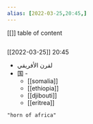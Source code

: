 ```yaml
---
alias: [2022-03-25,20:45,]
---
```

[[]]
table of content
```toc
```

[[2022-03-25]] 20:45
- لقرن الأفريقي
- 国 -
	- [[somalia]]
	- [[ethiopia]]
	- [[djibouti]]
	- [[eritrea]]
```query
"horn of africa"
```